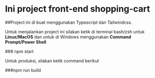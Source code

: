 # Ini project front-end shopping-cart

##Project ini di buat menggunakan Typescript dan Tailwindcss.

<p>Untuk menjalankan project ini silakan ketik di terminal bash/zsh untuk <b>Linux/MacOS</b> dan untuk di Windows menggunakan <b>Command Prompt/Power Shell</b></p>
### npm start

<p>Untuk produksi, silakan ketik command berikut</p>
###npm run build
